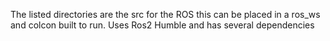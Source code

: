 The listed directories are the src for the ROS this can be placed in a ros_ws and colcon built to run.
Uses Ros2 Humble and has several dependencies
